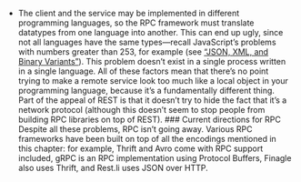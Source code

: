*  The client and the service may be implemented in different programming languages, so the RPC
framework must translate datatypes from one language into another. This can end up ugly, since not
all languages have the same types—recall JavaScript’s problems with numbers greater than 253,
for example (see [“JSON, XML, and Binary Variants”](#sec_encoding_json)). This problem doesn’t exist in a single process written in
a single language. All of these factors mean that there’s no point trying to make a remote service look too much like a
local object in your programming language, because it’s a fundamentally different thing. Part of the
appeal of REST is that it doesn’t try to hide the fact that it’s a network protocol (although this
doesn’t seem to stop people from building RPC libraries on top of REST). ### Current directions for RPC 
Despite all these problems, RPC isn’t going away. Various RPC frameworks have been built on top of
all the encodings mentioned in this chapter: for example, Thrift and Avro come with RPC support
included, gRPC is an RPC implementation using Protocol Buffers, Finagle also uses Thrift, and Rest.li
uses JSON over HTTP.